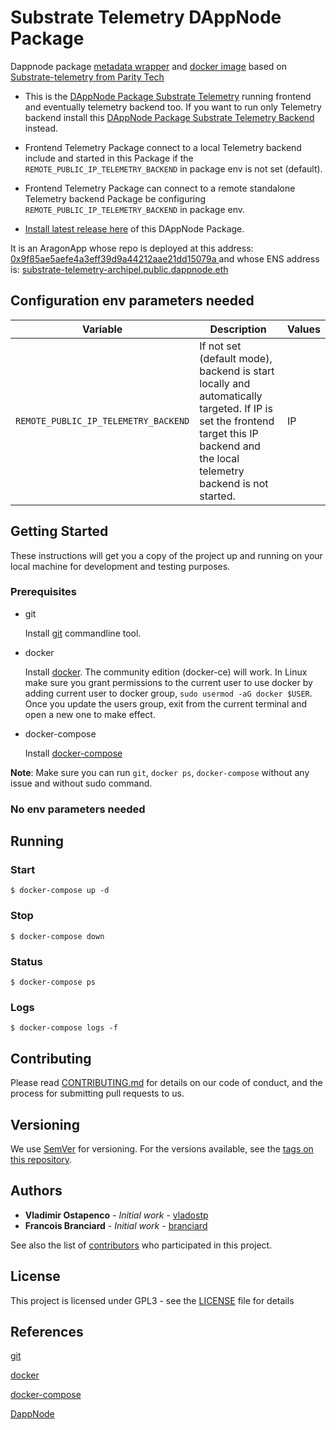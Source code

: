 
# Substrate Telemetry DAppNode Package

Dappnode package [metadata wrapper](dappnode_package.json) and [docker image](./build/Dockerfile) based on [Substrate-telemetry from Parity Tech](https://github.com/paritytech/substrate-telemetry.git) 

- This is the [DAppNode Package Substrate Telemetry](https://github.com/luguslabs/DAppNodePackage-substrate-telemetry-backend/releases) running frontend and eventually telemetry backend too.
If you want to run only Telemetry backend install this [DAppNode Package Substrate Telemetry Backend](https://github.com/luguslabs/DAppNodePackage-substrate-telemetry-backend) instead.


- Frontend Telemetry Package connect to a local Telemetry backend include and started in this Package if the `REMOTE_PUBLIC_IP_TELEMETRY_BACKEND` in package env is not set (default).

- Frontend Telemetry Package can connect to a remote standalone Telemetry backend Package be configuring `REMOTE_PUBLIC_IP_TELEMETRY_BACKEND` in package env.

- [Install latest release here](https://github.com/luguslabs/DAppNodePackage-substrate-telemetry/releases) of this DAppNode Package. 

It is an AragonApp whose repo is deployed at this address: [0x9f85ae5aefe4a3eff39d9a44212aae21dd15079a ](https://etherscan.io/address/0x9f85ae5aefe4a3eff39d9a44212aae21dd15079a) and whose ENS address is: [substrate-telemetry-archipel.public.dappnode.eth](https://etherscan.io/enslookup?q=substrate-telemetry-archipel.public.dappnode.eth])


## Configuration env parameters needed

| Variable | Description | Values |
|----------|-------------|--------|
| `REMOTE_PUBLIC_IP_TELEMETRY_BACKEND` | If not set (default mode), backend is start locally and automatically targeted. If IP is set the frontend target this IP backend and the local telemetry backend is not started.| IP |

## Getting Started

These instructions will get you a copy of the project up and running on your local machine for development and testing purposes.

### Prerequisites

- git

  Install [git](https://git-scm.com/book/en/v2/Getting-Started-Installing-Git) commandline tool.

- docker

  Install [docker](https://docs.docker.com/engine/installation). The community edition (docker-ce) will work. In Linux make sure you grant permissions to the current user to use docker by adding current user to docker group, `sudo usermod -aG docker $USER`. Once you update the users group, exit from the current terminal and open a new one to make effect.

- docker-compose

  Install [docker-compose](https://docs.docker.com/compose/install)

**Note**: Make sure you can run `git`, `docker ps`, `docker-compose` without any issue and without sudo command.

###  No env parameters needed

## Running

### Start

```
$ docker-compose up -d
```

### Stop

```
$ docker-compose down
```

### Status

```
$ docker-compose ps
```

### Logs

```
$ docker-compose logs -f
```

## Contributing

Please read [CONTRIBUTING.md](TBD) for details on our code of conduct, and the process for submitting pull requests to us.

## Versioning

We use [SemVer](http://semver.org/) for versioning. For the versions available, see the [tags on this repository](https://github.com/luguslabs/DAppNodePackage-substrate-telemetry/releases).

## Authors

- **Vladimir Ostapenco** - _Initial work_ - [vladostp](https://github.com/vladostp)
- **Francois Branciard** - _Initial work_ - [branciard](https://github.com/branciard)

See also the list of [contributors](https://github.com/luguslabs/DAppNodePackage-substrate-telemetry/contributors) who participated in this project.

## License

This project is licensed under GPL3 - see the [LICENSE](LICENSE) file for details

## References

[git](https://git-scm.com/)

[docker](https://www.docker.com/)

[docker-compose](https://docs.docker.com/compose/)

[DappNode](https://www.dappnode.io/)



